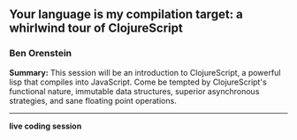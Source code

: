 ## Your language is my compilation target: a whirlwind tour of ClojureScript

### Ben Orenstein

__Summary:__
This session will be an introduction to ClojureScript, a powerful lisp that compiles into JavaScript. Come be tempted by ClojureScript's functional nature, immutable data structures, superior asynchronous strategies, and sane floating point operations.

---

__live coding session__
